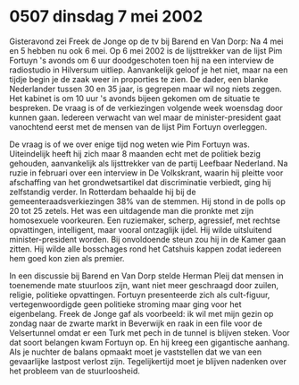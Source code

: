 # 0507 dinsdag 7 mei 2002
Gisteravond zei Freek de Jonge op de tv bij Barend en Van Dorp: Na 4 mei en 5 hebben nu ook 6 mei. Op 6 mei 2002 is de lijsttrekker van de lijst Pim Fortuyn 's avonds om 6 uur doodgeschoten toen hij na een interview de radiostudio in Hilversum uitliep. Aanvankelijk geloof je het niet, maar na een tijdje begin je de zaak weer in proporties te zien. De dader, een blanke Nederlander tussen 30 en 35 jaar, is gegrepen maar wil nog niets zeggen. Het kabinet is om 10 uur 's avonds bijeen gekomen om de situatie te bespreken. De vraag is of de verkiezingen volgende week woensdag door kunnen gaan. Iedereen verwacht van wel maar de minister-president gaat vanochtend eerst met de mensen van de lijst Pim Fortuyn overleggen. 

De vraag is of we over enige tijd nog weten wie Pim Fortuyn was. Uiteindelijk heeft hij zich maar 8 maanden echt met de politiek bezig gehouden, aanvankelijk als lijsttrekker van de partij Leefbaar Nederland. Na ruzie in februari over een interview in De Volkskrant, waarin hij pleitte voor afschaffing van het grondwetsartikel dat discriminatie verbiedt, ging hij zelfstandig verder. In Rotterdam behaalde hij bij de gemeenteraadsverkiezingen 38% van de stemmen. Hij stond in de polls op 20 tot 25 zetels. Het was een uitdagende man die pronkte met zijn homosexuele voorkeuren. Een ruziemaker, scherp, agressief, met rechtse opvattingen, intelligent, maar vooral ontzaglijk ijdel. Hij wilde uitsluitend minister-president worden. Bij onvoldoende steun zou hij in de Kamer gaan zitten. Hij wilde alle bosschages rond het Catshuis kappen zodat iedereen hem goed kon zien als premier.

In een discussie bij Barend en Van Dorp stelde Herman Pleij dat mensen in toenemende mate stuurloos zijn, want niet meer geschraagd door zuilen, religie, politieke opvattingen. Fortuyn presenteerde zich als cult-figuur, vertegenwoordigde geen politieke stroming maar ging voor het eigenbelang. Freek de Jonge gaf als voorbeeld: ik wil met mijn gezin op zondag naar de zwarte markt in Beverwijk en raak in een file voor de Velsertunnel omdat er een Turk met pech in de tunnel is blijven steken. Voor dat soort belangen kwam Fortuyn op. En hij kreeg een gigantische aanhang. Als je nuchter de balans opmaakt moet je vaststellen dat we van een gevaarlijke lastpost verlost zijn. Tegelijkertijd moet je blijven nadenken over het probleem van de stuurloosheid.